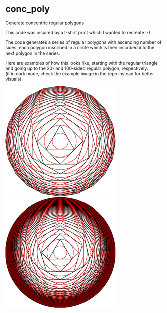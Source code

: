 # conc_poly
Generate concentric regular polygons

This code was inspired by a t-shirt print which I wanted to recreate :-) 

The code generates a series of regular polygons with ascending number of sides, each polygon inscribed in a circle which is then inscribed into the next polygon in the series.

Here are examples of how this looks like, starting with the regular triangle and going up to the 20- and 100-sided regular polygon, respectively: <br />
(if in dark mode, check the example image in the repo instead for better visuals)

<img src="conc_poly_3-20.svg" width="350" style="background-color:white;" /> <img src="conc_poly_3-100.svg" width="350" style="background-color:white;" />
